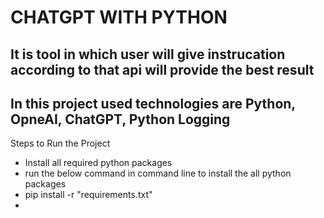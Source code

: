 # CHATGPT WITH PYTHON

## It is tool in which user will give instrucation according to that api will provide the best result

## In this project used technologies are Python, OpneAI, ChatGPT, Python Logging

Steps to Run the Project
- Install all required python packages 
- run the below command in command line to install the all python packages
- pip install -r "requirements.txt"
- 
